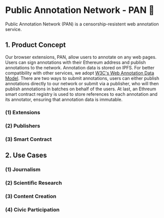 # Public Annotation Network - PAN 🥘

Public Annotation Network (PAN) is a censorship-resistent web annotation service.

## 1. Product Concept

Our browser extensions, PAN, allow users to annotate on any web pages. Users can sign annotations with their Ethereum address and publish annotations to the network. Annotation data is stored on IPFS. For better compatibility with other services, we adopt [W3C's Web Annotation Data Model](https://www.w3.org/TR/annotation-model/). There are two ways to submit annotations, users can either publish annotations directly to our network or submit via a publisher, who will then publish annotations in batches on behalf of the users. At last, an Ethreum smart contract registry is used to store references to each annotation and its annotator, ensuring that annotation data is immutable.


### (1) Extensions

### (2) Publishers

### (3) Smart Contract 




## 2. Use Cases

### (1) Journalism

### (2) Scientific Research

### (3) Content Creation

### (4) Civic Participation
